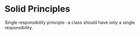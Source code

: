 Solid Principles
===
Single responsibility principle
-a class should have only a single responsibility.